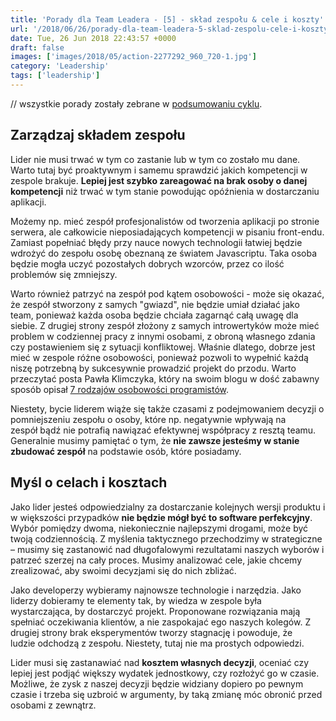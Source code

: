 ```yaml
---
title: 'Porady dla Team Leadera - [5] - skład zespołu & cele i koszty'
url: '/2018/06/26/porady-dla-team-leadera-5-sklad-zespolu-cele-i-koszty/'
date: Tue, 26 Jun 2018 22:43:57 +0000
draft: false
images: ['images/2018/05/action-2277292_960_720-1.jpg']
category: 'Leadership'
tags: ['leadership']
---
```


// wszystkie porady zostały zebrane w [podsumowaniu cyklu](/2018/05/17/porady-dla-team-leadera-podsumowanie/).

## Zarządzaj składem zespołu

Lider nie musi trwać w tym co zastanie lub w tym co zostało mu dane. Warto tutaj być proaktywnym i samemu sprawdzić jakich kompetencji w zespole brakuje. **Lepiej jest szybko zareagować na brak osoby o danej kompetencji** niż trwać w tym stanie powodując opóźnienia w dostarczaniu aplikacji.

Możemy np. mieć zespół profesjonalistów od tworzenia aplikacji po stronie serwera, ale całkowicie nieposiadających kompetencji w pisaniu front-endu. Zamiast popełniać błędy przy nauce nowych technologii łatwiej będzie wdrożyć do zespołu osobę obeznaną ze światem Javascriptu. Taka osoba będzie mogła uczyć pozostałych dobrych wzorców, przez co ilość problemów się zmniejszy.

Warto również patrzyć na zespół pod kątem osobowości - może się okazać, że zespół stworzony z samych "gwiazd", nie będzie umiał działać jako team, ponieważ każda osoba będzie chciała zagarnąć całą uwagę dla siebie. Z drugiej strony zespół złożony z samych introwertyków może mieć problem w codziennej pracy z innymi osobami, z obroną własnego zdania czy postawieniem się z sytuacji konfliktowej. Właśnie dlatego, dobrze jest mieć w zespole różne osobowości, ponieważ pozwoli to wypełnić każdą niszę potrzebną by sukcesywnie prowadzić projekt do przodu. Warto przeczytać posta Pawła Klimczyka, który na swoim blogu w dość zabawny sposób opisał [7 rodzajów osobowości programistów](https://blog.klimczyk.pl/2016/10/22/seven-personality-types-of-software-developer/).

Niestety, bycie liderem wiąże się także czasami z podejmowaniem decyzji o pomniejszeniu zespołu o osoby, które np. negatywnie wpływają na zespół bądź nie potrafią nawiązać efektywnej współpracy z resztą teamu. Generalnie musimy pamiętać o tym, że **nie zawsze jesteśmy w stanie zbudować zespół** na podstawie osób, które posiadamy.

## Myśl o celach i kosztach

Jako lider jesteś odpowiedzialny za dostarczanie kolejnych wersji produktu i w większości przypadków **nie będzie mógł być to software perfekcyjny**. Wybór pomiędzy dwoma, niekoniecznie najlepszymi drogami, może być twoją codziennością. Z myślenia taktycznego przechodzimy w strategiczne – musimy się zastanowić nad długofalowymi rezultatami naszych wyborów i patrzeć szerzej na cały proces. Musimy analizować cele, jakie chcemy zrealizować, aby swoimi decyzjami się do nich zbliżać.

Jako developerzy wybieramy najnowsze technologie i narzędzia. Jako liderzy dobieramy te elementy tak, by wiedza w zespole była wystarczająca, by dostarczyć projekt. Proponowane rozwiązania mają spełniać oczekiwania klientów, a nie zaspokajać ego naszych kolegów. Z drugiej strony brak eksperymentów tworzy stagnację i powoduje, że ludzie odchodzą z zespołu. Niestety, tutaj nie ma prostych odpowiedzi.

Lider musi się zastanawiać nad **kosztem własnych decyzji**, oceniać czy lepiej jest podjąć większy wydatek jednostkowy, czy rozłożyć go w czasie. Możliwe, że zysk z naszej decyzji będzie widziany dopiero po pewnym czasie i trzeba się uzbroić w argumenty, by taką zmianę móc obronić przed osobami z zewnątrz.